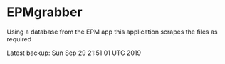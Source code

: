 # EPMgrabber
Using a database from the EPM app this application scrapes the files as required


Latest backup: Sun Sep 29 21:51:01 UTC 2019
